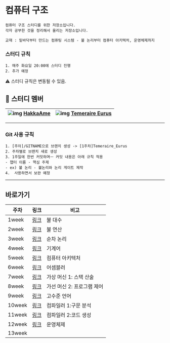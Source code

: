 # 컴퓨터 구조 



```
컴퓨터 구조 스터디를 위한 저장소입니다.
각자 공부한 것을 정리해서 올리는 저장소입니다.

교재 : 밑바닥부터 만드는 컴퓨팅 시스템 - 불 논리부터 컴퓨터 아키텍처, 운영체제까지 
```

### 스터디 규칙

 	1. 매주 화요일 20:00에 스터디 진행
 	2. 추가 예정



⚠️ 스터디 규칙은 변동될 수 있음.

## 📖 스터디 멤버

| ![img](https://avatars.githubusercontent.com/u/76831873?v=4) [**HakkaAme**](github.com/Mint-Candy95) | ![img](https://avatars.githubusercontent.com/u/86486069?v=4) [**Temeraire Eurus**](https://github.com/TemeraireEurus) |
| ------------------------------------------------------------ | ------------------------------------------------------------ |

------

### Git 사용 규칙

	1. [주차]/GITNAME으로 브랜치 생성 -> [1주차]Temeraire_Eurus
	2. 주차별로 브랜치 새로 생성
	3. 1주일에 한번 커밋하며ㅡ 커밋 내용은 아래 규칙 적용
	- 챕터 이름 - 핵심 주제
	- ex) 불 논리 - 불논리와 논리 게이트 제작
	4.  사용하면서 보완 예정



------

## 바로가기

| 주차   | 링크                                                         | 비고                       |
| ------ | ------------------------------------------------------------ | -------------------------- |
| 1week  | [링크](https://github.com/Mint-Candy95/Computer-Struct/tree/main/Chap1) | 불 대수                    |
| 2week  | [링크](https://github.com/Mint-Candy95/Computer-Struct/tree/main/Chap2) | 불 연산                    |
| 3week  | [링크](https://github.com/Mint-Candy95/Computer-Struct/tree/main/Chap3) | 순차 논리                  |
| 4week  | [링크](https://github.com/Mint-Candy95/Computer-Struct/tree/main/Chap4) | 기계어                     |
| 5week  | [링크](https://github.com/Mint-Candy95/Computer-Struct/tree/main/Chap5) | 컴퓨터 아키텍처            |
| 6week  | [링크](https://github.com/Mint-Candy95/Computer-Struct/tree/main/Chap6) | 어셈블러                   |
| 7week  | [링크](https://github.com/Mint-Candy95/Computer-Struct/tree/main/Chap7) | 가상 머신 1: 스택 산술     |
| 8week  | [링크](https://github.com/Mint-Candy95/Computer-Struct/tree/main/Chap8) | 가선 머신 2: 프로그램 제어 |
| 9week  | [링크](https://github.com/Mint-Candy95/Computer-Struct/tree/main/Chap9) | 고수준 언어                |
| 10week | [링크](https://github.com/Mint-Candy95/Computer-Struct/tree/main/Chap10) | 컴파일러 1:구문 분석       |
| 11week | [링크](https://github.com/Mint-Candy95/Computer-Struct/tree/main/Chap11) | 컴파일러 2:코드 생성       |
| 12week | [링크](https://github.com/Mint-Candy95/Computer-Struct/tree/main/Chap12) | 운영체제                   |
| 13week |                                                              |                            |

